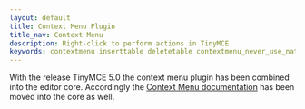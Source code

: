```yaml
---
layout: default
title: Context Menu Plugin
title_nav: Context Menu
description: Right-click to perform actions in TinyMCE
keywords: contextmenu inserttable deletetable contextmenu_never_use_native
---
```


With the release TinyMCE 5.0 the context menu plugin has been combined into the editor core. Accordingly the [Context Menu documentation]({{site.baseurl}}/components/contextmenu/overview) has been moved into the core as well.